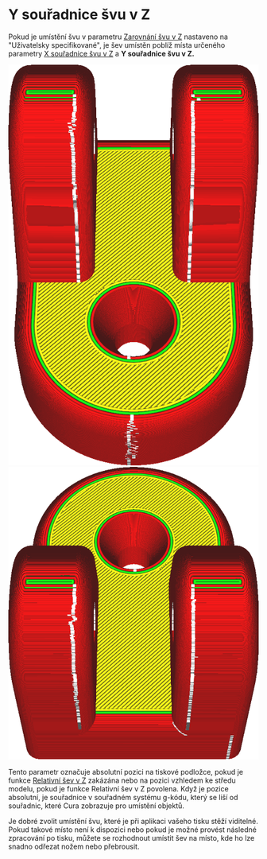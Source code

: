 Y souřadnice švu v Z
====
Pokud je umístění švu v parametru [Zarovnání švu v Z](z_seam_type.md) nastaveno na "Uživatelsky specifikované", je šev umístěn poblíž místa určeného parametry [X souřadnice švu v Z](z_seam_x.md) a **Y souřadnice švu v Z.**

![Šev je umístěn na přední straně](../../../articles/images/z_seam_y_front.png)
![Šev je umístěn na zadní straně](../../../articles/images/z_seam_y_back.png)

Tento parametr označuje absolutní pozici na tiskové podložce, pokud je funkce [Relativní šev v Z](z_seam_relative.md) zakázána nebo na pozici vzhledem ke středu modelu, pokud je funkce Relativní šev v Z povolena. Když je pozice absolutní, je souřadnice v souřadném systému g-kódu, který se liší od souřadnic, které Cura zobrazuje pro umístění objektů.

Je dobré zvolit umístění švu, které je při aplikaci vašeho tisku stěží viditelné. Pokud takové místo není k dispozici nebo pokud je možné provést následné zpracování po tisku, můžete se rozhodnout umístit šev na místo, kde ho lze snadno odřezat nožem nebo přebrousit.